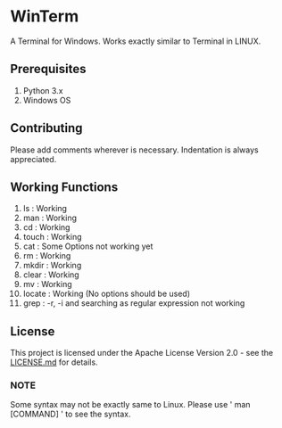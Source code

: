 # WinTerm

A Terminal for Windows. Works exactly similar to Terminal in LINUX.

## Prerequisites

1. Python 3.x
2. Windows OS

## Contributing

Please add comments wherever is necessary. Indentation is always appreciated.

## Working Functions

1. ls : Working
2. man : Working
3. cd : Working 
4. touch : Working
5. cat : Some Options not working yet
6. rm : Working
7. mkdir : Working
8. clear : Working
9. mv : Working
10. locate : Working (No options should be used)
11. grep : -r, -i and searching as regular expression not working

## License

This project is licensed under the Apache License Version 2.0 - see the [LICENSE.md](LICENSE) for details.

### NOTE

Some syntax may not be exactly same to Linux. Please use ' man [COMMAND] ' to see the syntax.
